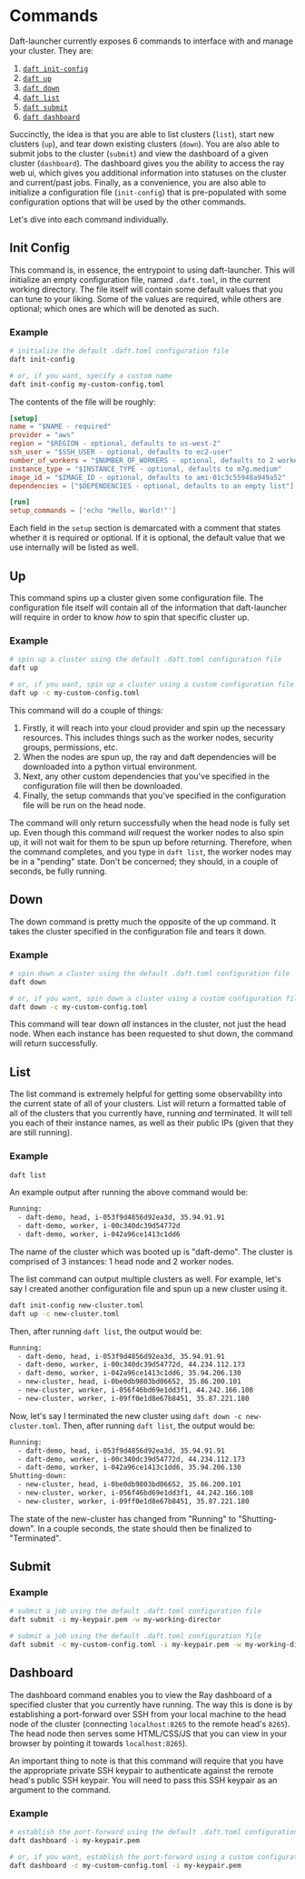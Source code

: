 # Commands

Daft-launcher currently exposes 6 commands to interface with and manage your cluster.
They are:

1. [`daft init-config`](#init-config)
2. [`daft up`](#up)
3. [`daft down`](#down)
4. [`daft list`](#list)
5. [`daft submit`](#submit)
6. [`daft dashboard`](#dashboard)

Succinctly, the idea is that you are able to list clusters (`list`), start new clusters (`up`), and tear down existing clusters (`down`).
You are also able to submit jobs to the cluster (`submit`) and view the dashboard of a given cluster (`dashboard`).
The dashboard gives you the ability to access the ray web ui, which gives you additional information into statuses on the cluster and current/past jobs.
Finally, as a convenience, you are also able to initialize a configuration file (`init-config`) that is pre-populated with some configuration options that will be used by the other commands.

Let's dive into each command individually.

## Init Config

This command is, in essence, the entrypoint to using daft-launcher.
This will initialize an empty configuration file, named `.daft.toml`, in the current working directory.
The file itself will contain some default values that you can tune to your liking.
Some of the values are required, while others are optional; which ones are which will be denoted as such.

### Example

```bash
# initialize the default .daft.toml configuration file
daft init-config

# or, if you want, specify a custom name
daft init-config my-custom-config.toml
```

The contents of the file will be roughly:

```toml
[setup]
name = "$NAME - required"
provider = "aws"
region = "$REGION - optional, defaults to us-west-2"
ssh_user = "$SSH_USER - optional, defaults to ec2-user"
number_of_workers = "$NUMBER_OF_WORKERS - optional, defaults to 2 worker nodes"
instance_type = "$INSTANCE_TYPE - optional, defaults to m7g.medium"
image_id = "$IMAGE_ID - optional, defaults to ami-01c3c55948a949a52"
dependencies = ["$DEPENDENCIES - optional, defaults to an empty list"]

[run]
setup_commands = ['echo "Hello, World!"']
```

Each field in the `setup` section is demarcated with a comment that states whether it is required or optional.
If it is optional, the default value that we use internally will be listed as well.

## Up

This command spins up a cluster given some configuration file.
The configuration file itself will contain all of the information that daft-launcher will require in order to know *how* to spin that specific cluster up.

### Example

```bash
# spin up a cluster using the default .daft.toml configuration file
daft up

# or, if you want, spin up a cluster using a custom configuration file
daft up -c my-custom-config.toml
```

This command will do a couple of things:
  1. Firstly, it will reach into your cloud provider and spin up the necessary resources.
  This includes things such as the worker nodes, security groups, permissions, etc.
  2. When the nodes are spun up, the ray and daft dependencies will be downloaded into a python virtual environment.
  3. Next, any other custom dependencies that you've specified in the configuration file will then be downloaded.
  4. Finally, the setup commands that you've specified in the configuration file will be run on the head node.

The command will only return successfully when the head node is fully set up.
Even though this command *will* request the worker nodes to also spin up, it will not wait for them to be spun up before returning.
Therefore, when the command completes, and you type in `daft list`, the worker nodes may be in a "pending" state.
Don't be concerned; they should, in a couple of seconds, be fully running.

## Down

The down command is pretty much the opposite of the up command.
It takes the cluster specified in the configuration file and tears it down.

### Example

```bash
# spin down a cluster using the default .daft.toml configuration file
daft down

# or, if you want, spin down a cluster using a custom configuration file
daft down -c my-custom-config.toml
```

This command will tear down *all* instances in the cluster, not just the head node.
When each instance has been requested to shut down, the command will return successfully.

## List

The list command is extremely helpful for getting some observability into the current state of all of your clusters.
List will return a formatted table of all of the clusters that you currently have, running *and* terminated.
It will tell you each of their instance names, as well as their public IPs (given that they are still running).

### Example

```bash
daft list
```

An example output after running the above command would be:

```txt
Running:
  - daft-demo, head, i-053f9d4856d92ea3d, 35.94.91.91
  - daft-demo, worker, i-00c340dc39d54772d
  - daft-demo, worker, i-042a96ce1413c1dd6
```

The name of the cluster which was booted up is "daft-demo".
The cluster is comprised of 3 instances: 1 head node and 2 worker nodes.

The list command can output multiple clusters as well.
For example, let's say I created another configuration file and spun up a new cluster using it.

```bash
daft init-config new-cluster.toml
daft up -c new-cluster.toml
```

Then, after running `daft list`, the output would be:

```txt
Running:
  - daft-demo, head, i-053f9d4856d92ea3d, 35.94.91.91
  - daft-demo, worker, i-00c340dc39d54772d, 44.234.112.173
  - daft-demo, worker, i-042a96ce1413c1dd6, 35.94.206.130
  - new-cluster, head, i-0be0db9803bd06652, 35.86.200.101
  - new-cluster, worker, i-056f46bd69e1dd3f1, 44.242.166.108
  - new-cluster, worker, i-09ff0e1d8e67b8451, 35.87.221.180
```

Now, let's say I terminated the new cluster using `daft down -c new-cluster.toml`.
Then, after running `daft list`, the output would be:

```txt
Running:
  - daft-demo, head, i-053f9d4856d92ea3d, 35.94.91.91
  - daft-demo, worker, i-00c340dc39d54772d, 44.234.112.173
  - daft-demo, worker, i-042a96ce1413c1dd6, 35.94.206.130
Shutting-down:
  - new-cluster, head, i-0be0db9803bd06652, 35.86.200.101
  - new-cluster, worker, i-056f46bd69e1dd3f1, 44.242.166.108
  - new-cluster, worker, i-09ff0e1d8e67b8451, 35.87.221.180
```

The state of the new-cluster has changed from "Running" to "Shutting-down".
In a couple seconds, the state should then be finalized to "Terminated".

## Submit

### Example

```bash
# submit a job using the default .daft.toml configuration file
daft submit -i my-keypair.pem -w my-working-director

# submit a job using the default .daft.toml configuration file
daft submit -c my-custom-config.toml -i my-keypair.pem -w my-working-director
```

## Dashboard

The dashboard command enables you to view the Ray dashboard of a specified cluster that you currently have running.
The way this is done is by establishing a port-forward over SSH from your local machine to the head node of the cluster (connecting `localhost:8265` to the remote head's `8265`).
The head node then serves some HTML/CSS/JS that you can view in your browser by pointing it towards `localhost:8265`).

An important thing to note is that this command will require that you have the appropriate private SSH keypair to authenticate against the remote head's public SSH keypair.
You will need to pass this SSH keypair as an argument to the command.

### Example

```bash
# establish the port-forward using the default .daft.toml configuration file
daft dashboard -i my-keypair.pem

# or, if you want, establish the port-forward using a custom configuration file
daft dashboard -c my-custom-config.toml -i my-keypair.pem
```
